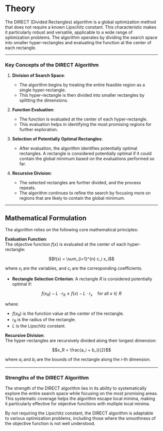 # Theory
 
The DIRECT (Divided Rectangles) algorithm is a global optimization method that does not require a known Lipschitz constant. This characteristic makes it particularly robust and versatile, applicable to a wide range of optimization problems. The algorithm operates by dividing the search space into smaller hyper-rectangles and evaluating the function at the center of each rectangle.

---
### Key Concepts of the DIRECT Algorithm

1. **Division of Search Space**:
   - The algorithm begins by treating the entire feasible region as a single hyper-rectangle.
   - This hyper-rectangle is then divided into smaller rectangles by splitting the dimensions.

2. **Function Evaluation**:
   - The function is evaluated at the center of each hyper-rectangle.
   - This evaluation helps in identifying the most promising regions for further exploration.

3. **Selection of Potentially Optimal Rectangles**:
   - After evaluation, the algorithm identifies potentially optimal rectangles. A rectangle is considered potentially optimal if it could contain the global minimum based on the evaluations performed so far.

4. **Recursive Division**:
   - The selected rectangles are further divided, and the process repeats.
   - The algorithm continues to refine the search by focusing more on regions that are likely to contain the global minimum.

---

## Mathematical Formulation
The algorithm relies on the following core mathematical principles:

**Evaluation Function**:  
The objective function $f(x)$ is evaluated at the center of each hyper-rectangle:

```math
f(x) = \sum_{i=1}^{n} c_i x_i
```

where $x_i$ are the variables, and $c_i$ are the corresponding coefficients.

- **Rectangle Selection Criterion**:
  A rectangle $R$ is considered potentially optimal if:
  
```math
  f(x_R) - L \cdot r_R \leq f(x) - L \cdot r_x \quad \text{for all } x \in R
```

  where:
  - $f(x_R)$ is the function value at the center of the rectangle.
  - $r_R$ is the radius of the rectangle.
  - $L$ is the Lipschitz constant.

**Recursive Division**:  
The hyper-rectangles are recursively divided along their longest dimension:

```math
x_R = \frac{a_i + b_i}{2}
```

where $a_i$ and $b_i$ are the bounds of the rectangle along the $i$-th dimension.

---

### Strengths of the DIRECT Algorithm

The strength of the DIRECT algorithm lies in its ability to systematically explore the entire search space while focusing on the most promising areas. This systematic coverage helps the algorithm escape local minima, making it particularly effective for objective functions with multiple local minima.

By not requiring the Lipschitz constant, the DIRECT algorithm is adaptable to various optimization problems, including those where the smoothness of the objective function is not well understood.
